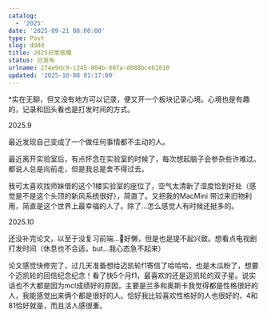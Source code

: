 ```yaml
---
catalog:
  - '2025'
date: '2025-09-21 08:00:00'
type: Post
slug: dddd
title: 2025日常感慨
status: 已发布
urlname: 274e9dc9-c245-804b-807a-d088bce61810
updated: '2025-10-08 01:17:00'
---
```


*实在无聊，但又没有地方可以记录，便又开一个板块记录心境。心境也是有趣的，记录和回头看也是打发时间的方式。


2025.9


最近发现自己变成了一个做任何事情都不主动的人。


最近离开实验室后，有点怀念在实验室的时候了，每次想起脑子会参杂些许难过。都说人总是向前走，但是我总是舍不得过去。


我可太喜欢找师妹借的这个1楼实验室的座位了，空气太清新了湿度恰到好处（感觉是不是这个头顶的新风系统很好），简直了。又把我的MacMini 带过来旧物利用，简直是这个世界上最幸福的人了。除了…怎么感觉人有时候还挺多的。


2025.10


还没补完论文，以至于没复习前端…🥲好懒，但是也是提不起兴致。想看点电视剧打发时间（休息也不合适，but…我心态急不起来）


论文感觉快修完了，过几天准备想给迈凯轮f1寄信了哈哈哈，也是木瓜粉了，想要个迈凯轮的回信纪念纪念！看了快5个月f1，最喜欢的还是迈凯轮的双子星。说实话也不大都是因为mcl成绩好的原因，主要是兰多和奥斯卡我觉得都是性格很好的人，我能感觉出来俩个都是很好的人。恰好我比较喜欢性格好的人也很好的，4和81恰好就是，而且活人感很重。

